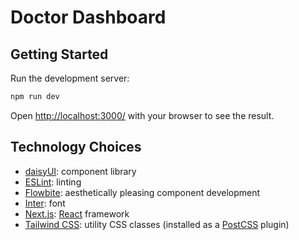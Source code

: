 # Doctor Dashboard

## Getting Started

Run the development server:

```bash
npm run dev
```

Open [http://localhost:3000/](http://localhost:3000/) with your browser to see the result.

## Technology Choices

- [daisyUI](https://daisyui.com/): component library
- [ESLint](https://eslint.org/): linting
- [Flowbite](https://flowbite.com/): aesthetically pleasing component development
- [Inter](https://fonts.google.com/specimen/Inter): font
- [Next.js](https://nextjs.org/): [React](https://react.dev/) framework
- [Tailwind CSS](https://tailwindcss.com/): utility CSS classes (installed as a [PostCSS](https://postcss.org/) plugin)
